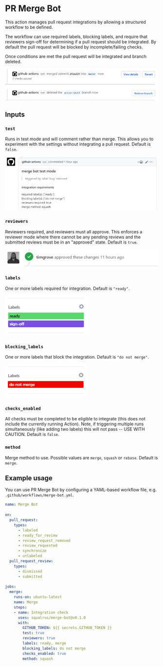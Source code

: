 # PR Merge Bot

This action manages pull request integrations by allowing a structured workflow to be defined.

The workflow can use required labels, blocking labels, and require that reviewers sign-off for determining if a pull request should be integrated. By default the pull request will be blocked by incomplete/failing checks.

Once conditions are met the pull request will be integrated and branch deleted.

![merged GitHub pull request and deleted branch](./assets/integrate.png)

## Inputs

### `test`

Runs in test mode and will comment rather than merge. This allows you to experiment with the settings without integrating a pull request. Default is `false`.

![test mode comment left by the bot](./assets/test-mode.png)

### `reviewers`

Reviewers required, and reviewers must all approve. This enforces a reviewer mode where there cannot be any pending reviews and the submitted reviews must be in an "approved" state. Default is `true`.

![reviewer has signed-off on pull request](./assets/reviewer.png)

### `labels`

One or more labels required for integration. Default is `"ready"`.

![merge and sign-off GitHub labels](./assets/labels.png)

### `blocking_labels`

One or more labels that block the integration. Default is `"do not merge"`.

![do not merge GitHub label](./assets/blocking-label.png)

### `checks_enabled`

All checks must be completed to be eligible to integrate (this does not include the currently running Action). Note, if triggering multiple runs simultaneously (like adding two labels) this will not pass -- USE WITH CAUTION. Default is `false`.

### `method`

Merge method to use. Possible values are `merge`, `squash` or `rebase`. Default is `merge`.

## Example usage

You can use PR Merge Bot by configuring a YAML-based workflow file, e.g. `.github/workflows/merge-bot.yml`.

```yaml
name: Merge Bot

on:
  pull_request:
    types:
      - labeled
      - ready_for_review
      - review_request_removed
      - review_requested
      - synchronize
      - unlabeled
  pull_request_review:
    types:
      - dismissed
      - submitted

jobs:
  merge:
    runs-on: ubuntu-latest
    name: Merge
    steps:
    - name: Integration check
      uses: squalrus/merge-bot@v0.1.0
      with:
        GITHUB_TOKEN: ${{ secrets.GITHUB_TOKEN }}
        test: true
        reviewers: true
        labels: ready, merge
        blocking_labels: do not merge
        checks_enabled: true
        method: squash
```
